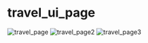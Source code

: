 # travel_ui_page

![travel_page](https://user-images.githubusercontent.com/42887995/102858255-f3e66580-444f-11eb-91d4-adaecf7b5994.png)
![travel_page2](https://user-images.githubusercontent.com/42887995/102858406-3c9e1e80-4450-11eb-835c-7a159848895e.png)
![travel_page3](https://user-images.githubusercontent.com/42887995/102858419-4162d280-4450-11eb-8445-708161687f2c.png)


